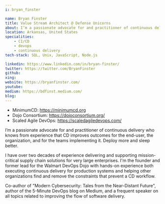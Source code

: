 ```yaml
---
i: bryan_finster

name: Bryan Finster
title: Value Stream Architect @ Defense Unicorns
about: I’m a passionate advocate for and practitioner of continuous delivery
location: Arkansas, United States
specialities:
    - CI/CD
    - devops
    - continuous delivery
tech-stack: SQL, Unix, JavaScript, Node.js

linkedin: https://www.linkedin.com/in/bryan-finster/
twitter: https://twitter.com/BryanFinster
github: 
xing: 
website: https://bryanfinster.com/
youtube: 
medium: https://bdfinst.medium.com/
blog: 
---
```


- MinimumCD: https://minimumcd.org
- Dojo Consortium: https://dojoconsortium.org/
- Scaled Agile DevOps: https://scaledagiledevops.com/

I’m a passionate advocate for and practitioner of continuous delivery who knows from experience that CD improves outcomes for the end-user, the organization, and for the teams implementing it. Deploy more and sleep better.

I have over two decades of experience delivering and supporting mission-critical supply chain solutions for very large enterprises. I'm the founder and former lead for the Walmart DevOps Dojo with hands-on experience both executing continuous delivery for production systems and helping other organizations find and remove the constraints that prevent a CD workflow.

Co-author of "Modern Cybersecurity: Tales from the Near-Distant Future", author of the 5-Minute DevOps blog on Medium, and a frequent speaker on all topics related to improving the flow of software delivery.